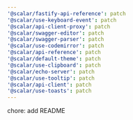 ```yaml
---
'@scalar/fastify-api-reference': patch
'@scalar/use-keyboard-event': patch
'@scalar/api-client-proxy': patch
'@scalar/swagger-editor': patch
'@scalar/swagger-parser': patch
'@scalar/use-codemirror': patch
'@scalar/api-reference': patch
'@scalar/default-theme': patch
'@scalar/use-clipboard': patch
'@scalar/echo-server': patch
'@scalar/use-tooltip': patch
'@scalar/api-client': patch
'@scalar/use-toasts': patch
---
```


chore: add README
